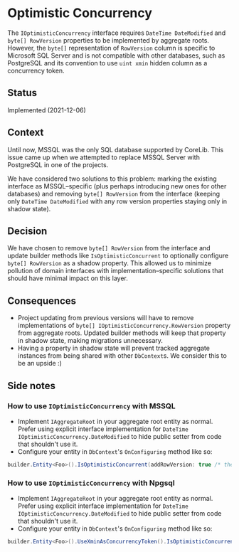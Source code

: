 # Optimistic Concurrency

The `IOptimisticConcurrency` interface requires `DateTime DateModified` and `byte[] RowVersion` properties to be implemented by aggregate roots. However, the `byte[]` representation of `RowVersion` column is specific to Microsoft SQL Server and is not compatible with other databases, such as PostgreSQL and its convention to use `uint xmin` hidden column as a concurrency token.

## Status

Implemented (2021-12-06)

## Context

Until now, MSSQL was the only SQL database supported by CoreLib. This issue came up when we attempted to replace MSSQL Server with PostgreSQL in one of the projects.

We have considered two solutions to this problem: marking the existing interface as MSSQL–specific (plus perhaps introducing new ones for other databases) and removing `byte[] RowVersion` from the interface (keeping only `DateTime DateModified` with any row version properties staying only in shadow state).

## Decision

We have chosen to remove `byte[] RowVersion` from the interface and update builder methods like `IsOptimisticConcurrent` to optionally configure `byte[] RowVersion` as a shadow property. This allowed us to minimize pollution of domain interfaces with implementation–specific solutions that should have minimal impact on this layer.

## Consequences

* Project updating from previous versions will have to remove implementations of `byte[] IOptimisticConcurrency.RowVersion` property from aggregate roots. Updated builder methods will keep that property in shadow state, making migrations unnecessary.
* Having a property in shadow state will prevent tracked aggregate instances from being shared with other `DbContext`s. We consider this to be an upside :)

## Side notes

### How to use `IOptimisticConcurrency` with MSSQL

* Implement `IAggregateRoot` in your aggregate root entity as normal. Prefer using explicit interface implementation for `DateTime IOptimisticConcurrency.DateModified` to hide public setter from code that shouldn't use it.
* Configure your entity in `DbContext`'s `OnConfiguring` method like so:

```csharp
builder.Entity<Foo>().IsOptimisticConcurrent(addRowVersion: true /* the default, can be omitted */);
```

### How to use `IOptimisticConcurrency` with Npgsql

* Implement `IAggregateRoot` in your aggregate root entity as normal. Prefer using explicit interface implementation for `DateTime IOptimisticConcurrency.DateModified` to hide public setter from code that shouldn't use it.
* Configure your entity in `DbContext`'s `OnConfiguring` method like so:

```csharp
builder.Entity<Foo>().UseXminAsConcurrencyToken().IsOptimisticConcurrent(addRowVersion: false);
```

